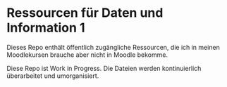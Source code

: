 # Ressourcen für Daten und Information 1

Dieses Repo enthält öffentlich zugängliche Ressourcen, die ich in meinen Moodlekursen brauche aber nicht in  Moodle bekomme.

Diese Repo ist Work in Progress. Die Dateien werden kontinuierlich überarbeitet und umorganisiert. 